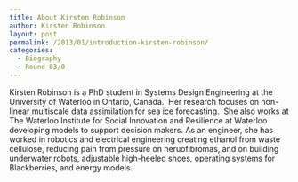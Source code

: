 ```yaml
---
title: About Kirsten Robinson
author: Kirsten Robinson
layout: post
permalink: /2013/01/introduction-kirsten-robinson/
categories:
  - Biography
  - Round 03/0
---
```

Kirsten Robinson is a PhD student in Systems Design Engineering at the University of Waterloo in Ontario, Canada.  Her research focuses on non-linear multiscale data assimilation for sea ice forecasting.  She also works at The Waterloo Institute for Social Innovation and Resilience at Waterloo developing models to support decision makers. As an engineer, she has worked in robotics and electrical engineering creating ethanol from waste cellulose, reducing pain from pressure on neruofibromas, and on building underwater robots, adjustable high-heeled shoes, operating systems for Blackberries, and energy models.
